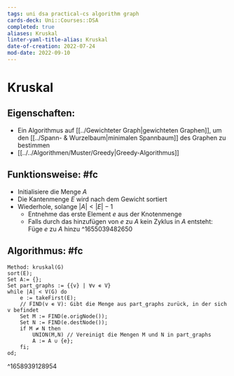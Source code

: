 ```yaml
---
tags: uni dsa practical-cs algorithm graph
cards-deck: Uni::Courses::DSA
completed: true
aliases: Kruskal
linter-yaml-title-alias: Kruskal
date-of-creation: 2022-07-24
mod-date: 2022-09-10
---
```


# Kruskal

## Eigenschaften:
- Ein Algorithmus auf [[../Gewichteter Graph|gewichteten Graphen]], um den [[../Spann- & Wurzelbaum|minimalen Spannbaum]] des Graphen zu bestimmen
- [[../../Algorithmen/Muster/Greedy|Greedy-Algorithmus]]

## Funktionsweise: #fc
- Initialisiere die Menge $A$
- Die Kantenmenge $E$ wird nach dem Gewicht sortiert
- Wiederhole, solange $|A| < |E|-1$
	- Entnehme das erste Element $e$ aus der Knotenmenge
	- Falls durch das hinzufügen von $e$ zu $A$ kein Zyklus in $A$ entsteht: Füge $e$ zu $A$ hinzu
^1655039482650

## Algorithmus: #fc
```
Method: kruskal(G)
sort(E);
Set A:= {};
Set part_graphs := {{v} | ∀v ∊ V}
while |A| < V(G) do
	e := takeFirst(E);
	// FIND(v ∊ V): Gibt die Menge aus part_graphs zurück, in der sich v befindet
	Set M := FIND(e.origNode());
	Set N := FIND(e.destNode());
	if M ≠ N then
		UNION(M,N) // Vereinigt die Mengen M und N in part_graphs
		A := A ∪ {e};
	fi;
od;
```
^1658939128954
